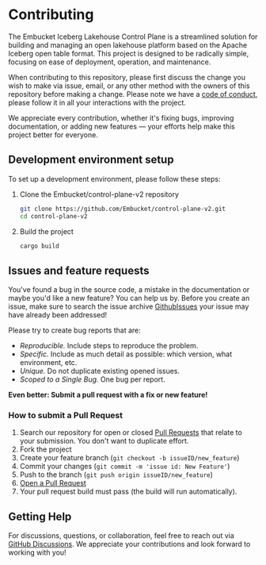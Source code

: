 # Contributing
The Embucket Iceberg Lakehouse Control Plane is a streamlined solution for building and managing an open lakehouse platform based on the Apache Iceberg open table format. This project is designed to be radically simple, focusing on ease of deployment, operation, and maintenance.


When contributing to this repository, please first discuss the change you wish to make via issue, email, or any other method with the owners of this repository before making a change.
Please note we have a [code of conduct](CODE_OF_CONDUCT.md), please follow it in all your interactions with the project.

We appreciate every contribution, whether it's fixing bugs, improving documentation, or adding new features — your efforts help make this project better for everyone.


## Development environment setup

To set up a development environment, please follow these steps:

1. Clone the Embucket/control-plane-v2 repository

   ```sh
   git clone https://github.com/Embucket/control-plane-v2.git
   cd control-plane-v2
   ```
   
2. Build the project
   ```sh
   cargo build
   ```


## Issues and feature requests

You've found a bug in the source code, a mistake in the documentation or maybe you'd like a new feature? You can help us by. Before you create an issue, make sure to search the issue archive  [GithubIssues](https://github.com/Embucket/control-plane-v2/issues?q=is%3Aissue) your issue may have already been addressed!

Please try to create bug reports that are:

- _Reproducible._ Include steps to reproduce the problem.
- _Specific._ Include as much detail as possible: which version, what environment, etc.
- _Unique._ Do not duplicate existing opened issues.
- _Scoped to a Single Bug._ One bug per report.

**Even better: Submit a pull request with a fix or new feature!**

### How to submit a Pull Request

1. Search our repository for open or closed
   [Pull Requests](https://github.com/Embucket/control-plane-v2/pulls)
   that relate to your submission. You don't want to duplicate effort.
2. Fork the project
3. Create your feature branch (`git checkout -b issueID/new_feature`)
4. Commit your changes (`git commit -m 'issue id: New Feature'`)
5. Push to the branch (`git push origin issueID/new_feature`)
6. [Open a Pull Request](https://github.com/Embucket/control-plane-v2/compare?expand=1)
7. Your pull request build must pass (the build will run automatically).

## Getting Help
For discussions, questions, or collaboration, feel free to reach out via [GitHub Discussions](https://github.com/Embucket/control-plane-v2/discussions). We appreciate your contributions and look forward to working with you!
